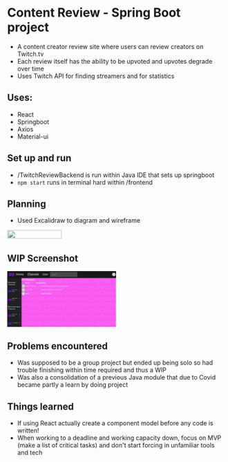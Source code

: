 # Content Review - Spring Boot project

- A content creator review site where users can review creators on Twitch.tv
- Each review itself has the ability to be upvoted and upvotes degrade over time
- Uses Twitch API for finding streamers and for statistics

## **Uses:**

- React
- Springboot
- Axios
- Material-ui

## **Set up and run**

- /TwitchReviewBackend is run within Java IDE that sets up springboot
- `npm start` runs in terminal hard within /frontend 

## **Planning**

- Used Excalidraw to diagram and wireframe

<img src="https://github.com/NodeToNowhere/Content-Review/blob/main/TwitchReview_Planning.png" width="50%" height="50%">

## **WIP Screenshot**

<img src="https://github.com/NodeToNowhere/Content-Review/blob/main/WIP_Review.PNG" width="50%" height="50%">

## **Problems encountered**

- Was supposed to be a group project but ended up being solo so had trouble finishing within time required and thus a WIP
- Was also a consolidation of a previous Java module that due to Covid became partly a learn by doing project

## **Things learned**

- If using React actually create a component model before any code is written!
- When working to a deadline and working capacity down, focus on MVP (make a list of critical tasks) and don't start forcing in unfamiliar tools and tech
